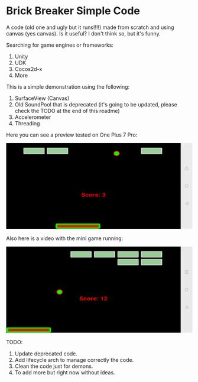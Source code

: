 # Brick Breaker Simple Code

A code (old one and ugly but it runs!!!!) made from scratch and using canvas (yes canvas). Is it useful? I don't think so, 
but it's funny.

Searching for game engines or frameworks:

1. Unity
2. UDK
3. Cocos2d-x
4. More

This is a simple demonstration using the following:

1. SurfaceView (Canvas)
2. Old SoundPool that is deprecated (it's going to be updated, please check the TODO at the end of this readme)
3. Accelerometer
4. Threading

Here you can see a preview tested on One Plus 7 Pro:

![Screenshot](https://github.com/cpinan/BrickBreakerAndroidProject/blob/master/resource/screenshot?raw=true)

Also here is a video with the mini game running:

![Demo](https://github.com/cpinan/BrickBreakerAndroidProject/blob/master/resource/gif_demons.gif)

TODO:
1. Update deprecated code.
2. Add lifecycle arch to manage correctly the code.
3. Clean the code just for demons.
4. To add more but right now without ideas.
